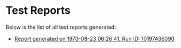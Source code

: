 # Test Reports

Below is the list of all test reports generated:

- [Report generated on 1970-08-23 06:26:41, Run ID: 10197436090](./reports/20240801113053-10197436090/index.html)
